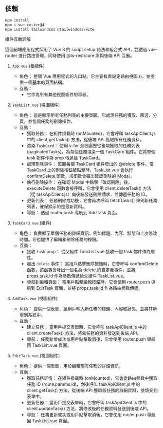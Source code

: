 

## 依賴
``` bash
npm install
npm i vue-router@4
npm install tailwindcss @tailwindcss/vite
```

組件互動詳解

這個前端應用程式採用了 Vue 3 的 script setup 語法和組合式 API，並透過 vue-router 進行路由管理，同時使用 @ts-rest/core 庫與後端 API 互動。

1. `App.vue` (根組件)
    * 角色： 整個 Vue 應用程式的入口點。它主要負責設定路由視圖 (<router-view>)，並提供一個基本的頁面結構。
    * 互動：
        * 它作為所有其他視圖組件的容器。

2. `TaskList.vue` (視圖組件)
    * 角色： 這是顯示所有任務列表的主要頁面。它處理任務的獲取、篩選、分頁，並協調任務的刪除操作。
    * 互動：
        * 獲取任務： 在組件掛載時 (onMounted)，它會呼叫 taskApiClient.js 中的 client.getTasks() 方法，從後端 API 獲取所有任務資料。
        * 渲染 `TaskCard`： 使用 v-for 迴圈遍歷從後端獲取的任務列表 (paginatedTasks)，為每個任務渲染一個 TaskCard 組件。它將單個 task 物件作為 prop 傳遞給 TaskCard。
        * 處理刪除事件： 監聽每個 TaskCard 組件發出的 @delete 事件。當 TaskCard 上的刪除按鈕被點擊時，TaskList.vue 會執行 confirmDelete 函數，該函數會彈出確認刪除的 Modal。
        * 執行刪除操作： 在確認 Modal 中點擊「確認刪除」後，executeDelete 函數會被呼叫，它會使用 client.deleteTask() 方法（從 taskApiClient.js）向後端發送刪除請求，並傳遞任務的 ID。
        * 更新列表： 任務刪除成功後，它會再次呼叫 fetchTasks() 來刷新任務列表，確保顯示的是最新資料。
        * 導航： 透過 router.push 導航到 AddTask 頁面。

3. `TaskCard.vue` (組件)
    * 角色： 負責顯示單個任務的詳細資訊，例如標題、內容、狀態和上次修改時間。它也提供了編輯和刪除任務的按鈕。
    * 互動：
        * 接收 `task` prop： 從父組件 TaskList.vue 接收一個 task 物件作為屬性。
        * 發出 `delete` 事件： 當用戶點擊刪除按鈕時，它會呼叫 confirmDelete 函數，該函數會發出一個名為 delete 的自定義事件，並將 props.task.id 作為參數傳遞給父組件 TaskList.vue。
        * 導航到編輯頁面： 當用戶點擊編輯按鈕時，它會使用 router.push 導航到 EditTask 頁面，並將 props.task.id 作為路由參數傳遞。

4. `AddTask.vue` (視圖組件)
    * 角色： 提供一個表單，讓用戶輸入新任務的標題、內容和狀態，並將其新增到系統中。
    * 互動：
        * 建立任務： 當用戶提交表單時，它會呼叫 taskApiClient.js 中的 client.createTask() 方法，將新任務的資料發送到後端 API。
        * 導航： 任務新增成功或用戶點擊取消後，它會使用 router.push 導航回 TaskList.vue 頁面。

5. `EditTask.vue` (視圖組件)
    * 角色： 提供一個表單，用於編輯現有任務的詳細資訊。
    * 互動：
        * 獲取任務詳情： 在組件掛載時 (onMounted)，它會從路由參數中獲取任務 ID (route.params.id)，然後呼叫 taskApiClient.js 中的 client.getTask() 方法，從後端 API
            獲取該任務的詳細資料，並填充到表單中。
        * 更新任務： 當用戶提交表單時，它會呼叫 taskApiClient.js 中的 client.updateTask() 方法，將修改後的任務資料發送到後端 API。
        * 導航： 任務更新成功或用戶點擊取消後，它會使用 router.push 導航回 TaskList.vue 頁面。

